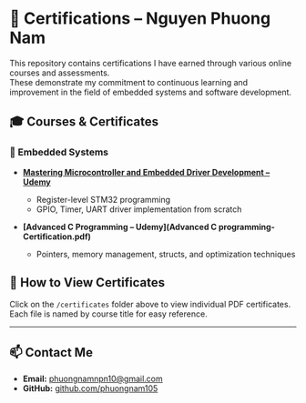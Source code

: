 # 📜 Certifications – Nguyen Phuong Nam

This repository contains certifications I have earned through various online courses and assessments.  
These demonstrate my commitment to continuous learning and improvement in the field of embedded systems and software development.

## 🎓 Courses & Certificates

### 🔧 Embedded Systems
- **[Mastering Microcontroller and Embedded Driver Development – Udemy](link-to-certificate-if-available)**
  - Register-level STM32 programming
  - GPIO, Timer, UART driver implementation from scratch
  
- **[Advanced C Programming – Udemy](Advanced C programming-Certification.pdf)**
  - Pointers, memory management, structs, and optimization techniques

## 📁 How to View Certificates

Click on the `/certificates` folder above to view individual PDF certificates.  
Each file is named by course title for easy reference.

---

## 📫 Contact Me

- **Email:** phuongnamnpn10@gmail.com  
- **GitHub:** [github.com/phuongnam105](https://github.com/phuongnam105)
